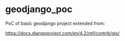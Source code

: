 # geodjango_poc
PoC of basic geodjango project extended from:

 https://docs.djangoproject.com/en/4.2/ref/contrib/gis/

